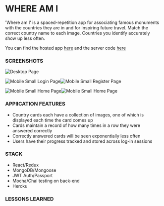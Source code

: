 # WHERE AM I

'Where am I' is a spaced-repetition app for associating famous monuments with the countries they are in and for inspiring future travel. Match the correct country name to each image. Countries you identify accurately show up less often.

You can find the hosted app [here](https://thawing-shore-65597.herokuapp.com/dashboard) and the server code [here](https://github.com/thinkful-ei21/Mike-Giovanni-Spaced-Repetition-Server)


### SCREENSHOTS

![Desktop Page](https://github.com/thinkful-ei21/Mike-Giovanni-Spaced-Repetition-Client/blob/master/src/images/Screenshot%20from%202018-08-10%2014-25-50.png?raw=true "Desktop Screenshot")

![Mobile Small Login Page](https://github.com/thinkful-ei21/Mike-Giovanni-Spaced-Repetition-Client/blob/master/src/images/Screenshot%20from%202018-08-10%2014-28-02.png?raw=true "Mobile Small  Login Page")![Mobile Small Register Page](https://github.com/thinkful-ei21/Mike-Giovanni-Spaced-Repetition-Client/blob/master/src/images/Screenshot%20from%202018-08-10%2014-28-09.png?raw=true "Mobile Small Register Page")

![Mobile Small Home Page](https://github.com/thinkful-ei21/Mike-Giovanni-Spaced-Repetition-Client/blob/master/src/images/Screenshot%20from%202018-08-10%2014-27-47.png?raw=true "Mobile Small  Home Page")![Mobile Small Home Page](https://github.com/thinkful-ei21/Mike-Giovanni-Spaced-Repetition-Client/blob/master/src/images/Screenshot%20from%202018-08-10%2014-27-28.png?raw=true "Mobile Small  Home Page")

### APPlICATION FEATURES

- Country cards each have a collection of images, one of which is displayed each time the card comes up
- Cards maintain a record of how many times in a row they were answered correctly
- Correctly answered cards will be seen exponentially less often
- Users have their progress tracked and stored across log-in sessions

### STACK

- React/Redux
- MongoDB/Mongoose
- JWT Auth/Passport
- Mocha/Chai testing on back-end
- Heroku


### LESSONS LEARNED
